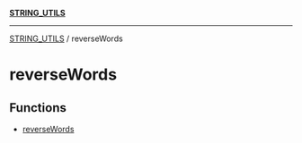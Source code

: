 [**STRING_UTILS**](../README.md)

***

[STRING_UTILS](../README.md) / reverseWords

# reverseWords

## Functions

- [reverseWords](functions/reverseWords.md)
